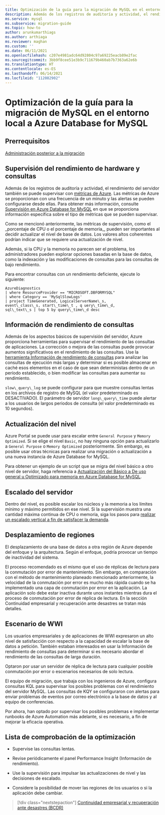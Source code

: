 ```yaml
---
title: Optimización de la guía para la migración de MySQL en el entorno local a Azure Database for MySQL
description: Además de los registros de auditoría y actividad, el rendimiento del servidor también se puede supervisar con métricas de Azure.
ms.service: mysql
ms.subservice: migration-guide
ms.topic: how-to
author: arunkumarthiags
ms.author: arthiaga
ms.reviewer: maghan
ms.custom: ''
ms.date: 06/11/2021
ms.openlocfilehash: c207e4981adc64d92804c97a69225eacb89e2fac
ms.sourcegitcommit: 3bb9f8cee51e3b9c711679b460ab7b7363a62e6b
ms.translationtype: HT
ms.contentlocale: es-ES
ms.lasthandoff: 06/14/2021
ms.locfileid: "112082902"
---
```

# <a name="mysql-on-premises-to-azure-database-for-mysql-migration-guide-optimization"></a>Optimización de la guía para la migración de MySQL en el entorno local a Azure Database for MySQL

## <a name="prerequisites"></a>Prerrequisitos

[Administración posterior a la migración](10-post-migration-management.md)

## <a name="monitoring-hardware-and-query-performance"></a>Supervisión del rendimiento de hardware y consultas

Además de los registros de auditoría y actividad, el rendimiento del servidor también se puede supervisar con [métricas de Azure](/azure/azure-monitor/platform/data-platform-metrics). Las métricas de Azure se proporcionan con una frecuencia de un minuto y las alertas se pueden configurarse desde ellas. Para obtener más información, consulte [Supervisión en Azure Database for MySQL](/azure/mysql/concepts-monitoring) en que se proporciona información específica sobre el tipo de métricas que se pueden supervisar.

Como se mencionó anteriormente, las métricas de supervisión, como el \_porcentaje de CPU o el porcentaje de memoria\_, pueden ser importantes al decidir actualizar el nivel de base de datos. Los valores altos coherentes podrían indicar que se requiere una actualización de nivel.

Además, si la CPU y la memoria no parecen ser el problema, los administradores pueden explorar opciones basadas en la base de datos, como la indexación y las modificaciones de consultas para las consultas de bajo rendimiento.

Para encontrar consultas con un rendimiento deficiente, ejecute lo siguiente:

```
AzureDiagnostics
| where ResourceProvider == "MICROSOFT.DBFORMYSQL"
| where Category == 'MySqlSlowLogs'
| project TimeGenerated, LogicalServerName\_s, 
event\_class\_s, start\_time\_t , q uery\_time\_d, 
sql\_text\_s | top 5 by query\_time\_d desc
```

## <a name="query-performance-insight"></a>Información de rendimiento de consultas

Además de los aspectos básicos de supervisión del servidor, Azure proporciona herramientas para supervisar el rendimiento de las consultas de aplicaciones. La corrección o mejora de las consultas puede provocar aumentos significativos en el rendimiento de las consultas. Use la [herramienta Información de rendimiento de consultas](/azure/mysql/concepts-query-performance-insight) para analizar las consultas de ejecución más largas y determinar si es posible almacenar en caché esos elementos en el caso de que sean deterministas dentro de un período establecido, o bien modificar las consultas para aumentar su rendimiento.

`slow\_query\_log` se puede configurar para que muestre consultas lentas en los archivos de registro de MySQL (el valor predeterminado es DESACTIVADO). El parámetro de servidor `long\_query\_time` puede alertar a los usuarios de largos periodos de consulta (el valor predeterminado es 10 segundos).

## <a name="upgrading-the-tier"></a>Actualización del nivel

Azure Portal se puede usar para escalar entre `General Purpose` y `Memory Optimized`. Si se elige el nivel `Basic`, no hay ninguna opción para actualizarlo a `General Purpose` o `Memory Optimized` posteriormente. Sin embargo, es posible usar otras técnicas para realizar una migración o actualización a una nueva instancia de Azure Database for MySQL.

Para obtener un ejemplo de un script que se migra del nivel básico a otro nivel de servidor, haga referencia a [Actualización del Básico a De uso general u Optimizado para memoria en Azure Database for MySQL](https://techcommunity.microsoft.com/t5/azure-database-for-mysql/upgrade-from-basic-to-general-purpose-or-memory-optimized-tiers/ba-p/830404).

## <a name="scale-the-server"></a>Escalado del servidor

Dentro del nivel, es posible escalar los núcleos y la memoria a los límites mínimo y máximo permitidos en ese nivel. Si la supervisión muestra una cantidad máxima continua de CPU o memoria, siga los pasos para [realizar un escalado vertical a fin de satisfacer la demanda](https://techcommunity.microsoft.com/t5/azure-database-for-mysql/upgrade-from-basic-to-general-purpose-or-memory-optimized-tiers/ba-p/830404).

## <a name="moving-regions"></a>Desplazamiento de regiones

El desplazamiento de una base de datos a otra región de Azure depende del enfoque y la arquitectura. Según el enfoque, podría provocar un tiempo de inactividad del sistema.

El proceso recomendado es el mismo que el uso de réplicas de lectura para la conmutación por error de mantenimiento. Sin embargo, en comparación con el método de mantenimiento planeado mencionado anteriormente, la velocidad de la conmutación por error es mucho más rápida cuando se ha implementado una capa de conmutación por error en la aplicación. La aplicación solo debe estar inactiva durante unos instantes mientras dura el proceso de conmutación por error de réplica de lectura. En la sección Continuidad empresarial y recuperación ante desastres se tratan más detalles.

## <a name="wwi-scenario"></a>Escenario de WWI

Los usuarios empresariales y de aplicaciones de WWI expresaron un alto nivel de satisfacción con respecto a la capacidad de escalar la base de datos a petición. También estaban interesados en usar la Información de rendimiento de consultas para determinar si es necesario abordar el rendimiento de las consultas de larga duración.

Optaron por usar un servidor de réplica de lectura para cualquier posible conmutación por error o escenarios necesarios de solo lectura.

El equipo de migración, que trabaja con los ingenieros de Azure, configura consultas KQL para supervisar los posibles problemas con el rendimiento del servidor MySQL. Las consultas de KQY se configuraron con alertas para enviar problemas de eventos por correo electrónico a la base de datos y al equipo de conferencias.

Por ahora, han optado por supervisar los posibles problemas e implementar runbooks de Azure Automation más adelante, si es necesario, a fin de mejorar la eficacia operativa.

## <a name="optimization-checklist"></a>Lista de comprobación de la optimización

  - Supervise las consultas lentas.

  - Revise periódicamente el panel Performance Insight (Información de rendimiento).

  - Use la supervisión para impulsar las actualizaciones de nivel y las decisiones de escalado.

  - Considere la posibilidad de mover las regiones de los usuarios o si la aplicación debe cambiar.  


> [!div class="nextstepaction"]
> [Continuidad empresarial y recuperación ante desastres (BCDR)](./12-business-continuity-and-disaster-recovery.md)